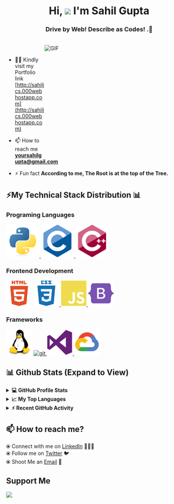 <h1 align="center">Hi, <img src="https://media.giphy.com/media/hvRJCLFzcasrR4ia7z/giphy.gif" width="32px"> I'm Sahil Gupta</h1>
<h3 align="center">
  Drive by Web! Describe as Codes!<a href="https://en.wikipedia.org/wiki/India"></a>  .🎯
</h3>
<br>
<img align="right" alt="GIF" src="7jd9.gif" width="400" height="300" />

<br>



- 👨‍💻 Kindly visit my Portfolio link [http://sahilics.000webhostapp.com](http://sahilics.000webhostapp.com)

- 📫 How to reach me **yoursahilgupta@gmail.com**

- ⚡ Fun fact **According to me, The Root is at the top of the Tree.**

## :zap:**My Technical Stack Distribution** 📊

### Programing Languages

<p float="left">
  <a href="https://python.org/" target="_blank" >
    <img src="https://github.com/devicons/devicon/blob/master/icons/python/python-original.svg"  height="90" width="90" />
  </a>
  <a href="https://www.cprogramming.com/" target="_blank"> <img src="https://github.com/devicons/devicon/blob/master/icons/c/c-original.svg" alt="c" width="90" height="90"/> </a>
  <a href="https://en.wikipedia.org/wiki/CPP" target="_blank"> <img src="https://github.com/devicons/devicon/blob/master/icons/cplusplus/cplusplus-original.svg" alt="c" width="90" height="90"/> </a>
  </p>

 ### Frontend Development
 
  <p float="left>
  
  <a href="https://www.w3schools.com/html/" target="_blank"> <img src="https://github.com/devicons/devicon/blob/master/icons/html5/html5-plain-wordmark.svg" alt="html5" width="70" height="70"/> </a>
    <a href="https://www.w3schools.com/css/" target="_blank"> <img src="https://github.com/devicons/devicon/blob/master/icons/css3/css3-plain-wordmark.svg" alt="css3" width="70" height="70"/> </a>
 <a href="https://www.w3schools.com/javascript/" target="_blank"> <img src="https://github.com/devicons/devicon/blob/master/icons/javascript/javascript-plain.svg" alt="javascript" width="70" height="70"/> </a>
  <a href="https://getbootstrap.com" target="_blank"> 
  <img src="https://github.com/devicons/devicon/blob/master/icons/bootstrap/bootstrap-plain.svg" alt="bootstrap" width="70" height="70"/> </a>
    </p>
   
  ### Frameworks
  
 <p float="left>
  
  <a href="https://www.linux.org/" target="_blank"> <img src="https://github.com/devicons/devicon/blob/master/icons/linux/linux-original.svg" alt="linux" width="70" height="70"/>
  </a>
  <a href="https://git-scm.com/" target="_blank"> <img src="https://www.vectorlogo.zone/logos/git-scm/git-scm-icon.svg" alt="git" width="70" height="70"/> </a>
  <a href="https://code.visualstudio.com//" target="_blank"> <img src="https://github.com/devicons/devicon/blob/master/icons/visualstudio/visualstudio-plain.svg" alt="git" width="70" height="70"/> </a>
  <a href="https://cloud.google.com/" target="_blank"> <img src="https://github.com/devicons/devicon/blob/master/icons/googlecloud/googlecloud-original.svg" alt="git" width="70" height="70"/> </a>
  </p>

## 📊 Github Stats (Expand to View) 
  <details>
  <summary><b>💻 GitHub Profile Stats</b></summary>
<p align="center"> <img src="https://github-readme-stats.vercel.app/api?username=sahilempire&show_icons=true&locale=en" alt="sahilempire" />
</details>
  <details>
  <summary><b>📈 My Top Languages</b></summary>
<p align="center"> <img src="https://github-readme-stats.vercel.app/api/top-langs?username=sahilempire&show_icons=true&locale=en&layout=compact" alt="sahilempire" />
</details>
<details>
  <summary><b>⚡ Recent GitHub Activity</b></summary>
  <br/>
   <a href="https://github.com/sahilempire"><img alt="Sahil's Activity Graph" src="https://activity-graph.herokuapp.com/graph?username=sahilempire&theme=dracula" /></a>
  <br/>
</details>
<!-- 
 
 Web Developer and Machine Leaner
--------------------------------

Drive by Web! Describe as Codes!

* 🌍  I'm based in India
* ✉️  You can contact me at [yoursahilgupta@gmail.com](mailto:yoursahilgupta@gmail.com)
* 🧠  I'm learning Natural Language Processing
* 🤝  I'm open to collaborating on any project relted to web and AI/ML
* ⚡  According to me, The Root is at the top of the Tree.

### Skills

<p align="left">
<a href="https://docs.microsoft.com/en-us/cpp/?view=msvc-170" target="_blank" rel="noreferrer"><img src="https://raw.githubusercontent.com/danielcranney/readme-generator/main/public/icons/skills/c-colored.svg" width="36" height="36" alt="C" /></a>
<a href="https://docs.microsoft.com/en-us/cpp/?view=msvc-170" target="_blank" rel="noreferrer"><img src="https://raw.githubusercontent.com/danielcranney/readme-generator/main/public/icons/skills/cplusplus-colored.svg" width="36" height="36" alt="C++" /></a>
<a href="https://www.oracle.com/java/" target="_blank" rel="noreferrer"><img src="https://raw.githubusercontent.com/danielcranney/readme-generator/main/public/icons/skills/java-colored.svg" width="36" height="36" alt="Java" /></a>
<a href="https://developer.mozilla.org/en-US/docs/Web/JavaScript" target="_blank" rel="noreferrer"><img src="https://raw.githubusercontent.com/danielcranney/readme-generator/main/public/icons/skills/javascript-colored.svg" width="36" height="36" alt="Javascript" /></a>
<a href="https://www.php.net/" target="_blank" rel="noreferrer"><img src="https://raw.githubusercontent.com/danielcranney/readme-generator/main/public/icons/skills/php-colored.svg" width="36" height="36" alt="PHP" /></a>
<a href="https://www.python.org/" target="_blank" rel="noreferrer"><img src="https://raw.githubusercontent.com/danielcranney/readme-generator/main/public/icons/skills/python-colored.svg" width="36" height="36" alt="Python" /></a>
<a href="https://developer.mozilla.org/en-US/docs/Glossary/HTML5" target="_blank" rel="noreferrer"><img src="https://raw.githubusercontent.com/danielcranney/readme-generator/main/public/icons/skills/html5-colored.svg" width="36" height="36" alt="HTML5" /></a>
<a href="https://reactjs.org/" target="_blank" rel="noreferrer"><img src="https://raw.githubusercontent.com/danielcranney/readme-generator/main/public/icons/skills/react-colored.svg" width="36" height="36" alt="React" /></a>
<a href="https://nextjs.org/docs" target="_blank" rel="noreferrer"><img src="https://raw.githubusercontent.com/danielcranney/readme-generator/main/public/icons/skills/nextjs-colored.svg" width="36" height="36" alt="NextJs" /></a>
<a href="https://vuejs.org/" target="_blank" rel="noreferrer"><img src="https://raw.githubusercontent.com/danielcranney/readme-generator/main/public/icons/skills/vuejs-colored.svg" width="36" height="36" alt="Vue" /></a>
<a href="https://mui.com/" target="_blank" rel="noreferrer"><img src="https://raw.githubusercontent.com/danielcranney/readme-generator/main/public/icons/skills/materialui-colored.svg" width="36" height="36" alt="Material UI" /></a>
<a href="https://angular.io/" target="_blank" rel="noreferrer"><img src="https://raw.githubusercontent.com/danielcranney/readme-generator/main/public/icons/skills/angularjs-colored.svg" width="36" height="36" alt="Angular" /></a>
<a href="https://jquery.com/" target="_blank" rel="noreferrer"><img src="https://raw.githubusercontent.com/danielcranney/readme-generator/main/public/icons/skills/jquery-colored.svg" width="36" height="36" alt="JQuery" /></a>
<a href="https://www.w3.org/TR/CSS/#css" target="_blank" rel="noreferrer"><img src="https://raw.githubusercontent.com/danielcranney/readme-generator/main/public/icons/skills/css3-colored.svg" width="36" height="36" alt="CSS3" /></a>
<a href="https://tailwindcss.com/" target="_blank" rel="noreferrer"><img src="https://raw.githubusercontent.com/danielcranney/readme-generator/main/public/icons/skills/tailwindcss-colored.svg" width="36" height="36" alt="TailwindCSS" /></a>
<a href="https://getbootstrap.com/" target="_blank" rel="noreferrer"><img src="https://raw.githubusercontent.com/danielcranney/readme-generator/main/public/icons/skills/bootstrap-colored.svg" width="36" height="36" alt="Bootstrap" /></a>
<a href="https://nodejs.org/en/" target="_blank" rel="noreferrer"><img src="https://raw.githubusercontent.com/danielcranney/readme-generator/main/public/icons/skills/nodejs-colored.svg" width="36" height="36" alt="NodeJS" /></a>
<a href="https://www.mongodb.com/" target="_blank" rel="noreferrer"><img src="https://raw.githubusercontent.com/danielcranney/readme-generator/main/public/icons/skills/mongodb-colored.svg" width="36" height="36" alt="MongoDB" /></a>
<a href="https://www.mysql.com/" target="_blank" rel="noreferrer"><img src="https://raw.githubusercontent.com/danielcranney/readme-generator/main/public/icons/skills/mysql-colored.svg" width="36" height="36" alt="MySQL" /></a>
<a href="https://firebase.google.com/" target="_blank" rel="noreferrer"><img src="https://raw.githubusercontent.com/danielcranney/readme-generator/main/public/icons/skills/firebase-colored.svg" width="36" height="36" alt="Firebase" /></a>
<a href="https://www.adobe.com/uk/products/photoshop.html" target="_blank" rel="noreferrer"><img src="https://raw.githubusercontent.com/danielcranney/readme-generator/main/public/icons/skills/photoshop-colored.svg" width="36" height="36" alt="Photoshop" /></a>
<a href="adobe.com/uk/products/illustrator.html" target="_blank" rel="noreferrer"><img src="https://raw.githubusercontent.com/danielcranney/readme-generator/main/public/icons/skills/illustrator-colored.svg" width="36" height="36" alt="Illustrator" /></a>
<a href="https://www.figma.com/" target="_blank" rel="noreferrer"><img src="https://raw.githubusercontent.com/danielcranney/readme-generator/main/public/icons/skills/figma-colored.svg" width="36" height="36" alt="Figma" /></a>
<a href="https://solana.com/" target="_blank" rel="noreferrer"><img src="https://raw.githubusercontent.com/danielcranney/readme-generator/main/public/icons/skills/solana-colored.svg" width="36" height="36" alt="Solana" /></a>
</p>

### Socials

<p align="left"> <a href="https://discord.com/users/sahilempire#1442" target="_blank" rel="noreferrer"><img src="https://raw.githubusercontent.com/danielcranney/readme-generator/main/public/icons/socials/discord.svg" width="32" height="32" /></a> <a href="https://www.github.com/sahilempire" target="_blank" rel="noreferrer"><img src="https://raw.githubusercontent.com/danielcranney/readme-generator/main/public/icons/socials/github.svg" width="32" height="32" /></a> <a href="http://www.instagram.com/sahilgupta.28" target="_blank" rel="noreferrer"><img src="https://raw.githubusercontent.com/danielcranney/readme-generator/main/public/icons/socials/instagram.svg" width="32" height="32" /></a> <a href="https://www.linkedin.com/in/sahilempire" target="_blank" rel="noreferrer"><img src="https://raw.githubusercontent.com/danielcranney/readme-generator/main/public/icons/socials/linkedin.svg" width="32" height="32" /></a> <a href="http://www.medium.com/sahilempire" target="_blank" rel="noreferrer"><img src="https://raw.githubusercontent.com/danielcranney/readme-generator/main/public/icons/socials/medium.svg" width="32" height="32" /></a> <a href="https://www.stackoverflow.com/users/sahilempire" target="_blank" rel="noreferrer"><img src="https://raw.githubusercontent.com/danielcranney/readme-generator/main/public/icons/socials/stackoverflow.svg" width="32" height="32" /></a> <a href="https://www.twitter.com/sahilgupta.28" target="_blank" rel="noreferrer"><img src="https://raw.githubusercontent.com/danielcranney/readme-generator/main/public/icons/socials/twitter.svg" width="32" height="32" /></a></p>
### Badges

<b>My GitHub Stats</b>

<a href="http://www.github.com/sahilempire"><img src="https://activity-graph.herokuapp.com/graph?username=sahilempire&bg_color=1c1917&color=ffffff&line=0891b2&point=ffffff&area_color=1c1917&area=true&hide_border=true&custom_title=GitHub%20Commits%20Graph" alt="GitHub Commits Graph" /></a>

<a href="https://github.com/sahilempire" align="left"><img src="https://github-readme-stats.vercel.app/api/top-langs/?username=sahilempire&langs_count=10&title_color=0891b2&text_color=ffffff&icon_color=0891b2&bg_color=1c1917&hide_border=true&locale=en&custom_title=Top%20%Languages" alt="Top Languages" /></a>

<b>Top Repositories</b>

<div width="100%" align="center"></div><br /><br /><br /><br /><br /><br /><br />
 -->
 
 
 ## 📫 How to reach me? 
 
  ⦿ Connect with me on [LinkedIn](https://www.linkedin.com/in/sahilempire) 👨🏻‍💻 <br>
  ⦿ Follow me on [Twitter](https://twitter.com/sahilgupta.28) 🐦 <br>
  ⦿ Shoot Me an [Email](mailto:yoursahilgupta@gmail.com) 💌 <br>

## Support Me

<a href="https://www.buymeacoffee.com/sahilempire"><img src="https://cdn.buymeacoffee.com/buttons/v2/default-yellow.png" width="200" /></a>
